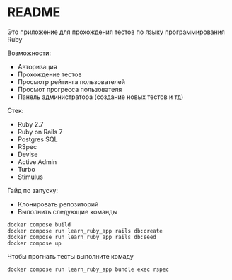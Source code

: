 # README

Это приложение для прохождения тестов по языку программирования Ruby

Возможности:
* Авторизация
* Прохождение тестов
* Просмотр рейтинга пользователей
* Просмот прогресса пользователя
* Панель администратора (создание новых тестов и тд)

Стек:
* Ruby 2.7
* Ruby on Rails 7
* Postgres SQL
* RSpec
* Devise
* Active Admin
* Turbo
* Stimulus

Гайд по запуску:

* Клонировать репозиторий
* Выполнить следующие команды

```
docker compose build
docker compose run learn_ruby_app rails db:create
docker compose run learn_ruby_app rails db:seed
docker compose up
```

Чтобы прогнать тесты выполните комаду
```
docker compose run learn_ruby_app bundle exec rspec
```
